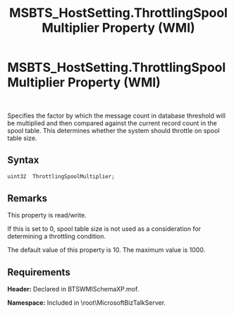 ﻿---
title: MSBTS_HostSetting.ThrottlingSpoolMultiplier Property (WMI)
TOCTitle: MSBTS_HostSetting.ThrottlingSpoolMultiplier Property (WMI)
ms:assetid: a5fb1531-f8cc-4270-ada8-3069ab37acf3
ms:mtpsurl: https://msdn.microsoft.com/en-us/library/Gg678633(v=BTS.80)
ms:contentKeyID: 51530244
ms.date: 08/30/2017
mtps_version: v=BTS.80
dev_langs:
- vb
---

# MSBTS\_HostSetting.ThrottlingSpoolMultiplier Property (WMI)

 

Specifies the factor by which the message count in database threshold will be multiplied and then compared against the current record count in the spool table. This determines whether the system should throttle on spool table size.

## Syntax

``` vb
uint32  ThrottlingSpoolMultiplier;  
```

## Remarks

This property is read/write.

If this is set to 0, spool table size is not used as a consideration for determining a throttling condition.

The default value of this property is 10. The maximum value is 1000.

## Requirements

**Header:** Declared in BTSWMISchemaXP.mof.

**Namespace:** Included in \\root\\MicrosoftBizTalkServer.

